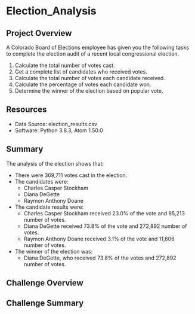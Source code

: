# Election_Analysis

## Project Overview

A Colorado Board of Elections employee has given you the following tasks to complete the
election audit of a recent local congressional election.

1. Calculate the total number of votes cast.
2. Get a complete list of candidates who received votes.
3. Calculate the total number of votes each candidate received.
4. Calculate the percentage of votes each candidate won.
5. Determine the winner of the election based on popular vote.

## Resources
* Data Source: election_results.csv
* Software: Python 3.8.3, Atom 1.50.0

## Summary
The analysis of the election shows that:
* There were 369,711 votes cast in the election.
* The candidates were:
    * Charles Casper Stockham
    * Diana DeGette
    * Raymon Anthony Doane
* The candidate results were:
    * Charles Casper Stockham received 23.0% of the vote and 85,213 number of votes.
    * Diana DeGette received 73.8% of the vote and 272,892 number of votes.
    * Raymon Anthony Doane received 3.1% of the vote and 11,606 number of votes.
* The winner of the election was:
    * Diana DeGette, who received 73.8% of the votes and 272,892 number of votes.

## Challenge Overview
## Challenge Summary
